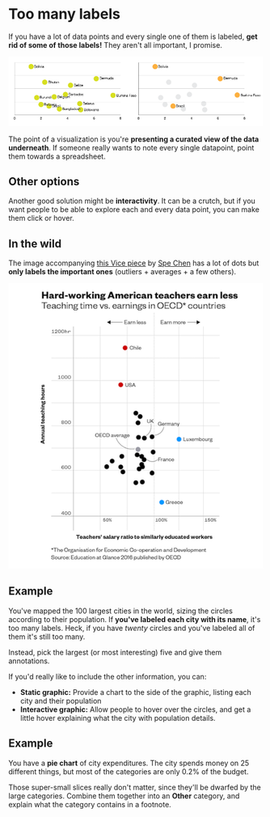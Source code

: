 # Too many labels

If you have a lot of data points and every single one of them is labeled, **get rid of some of those labels!** They aren't all important, I promise.

![](assets/ai-too-many-labels.png)

The point of a visualization is you're **presenting a curated view of the data underneath**. If someone really wants to note every single datapoint, point them towards a spreadsheet.

## Other options

Another good solution might be **interactivity**. It can be a crutch, but if you want people to be able to explore each and every data point, you can make them click or hover.

## In the wild
  
The image accompanying [this Vice piece](https://news.vice.com/story/american-educators-teach-longer-for-less-pay-than-their-foreign-peers) by [Spe Chen](http://spepechen.github.io/) has a lot of dots but **only labels the important ones** (outliers + averages + a few others).

![](assets/teacher-pay-1.png)

## Example

You've mapped the 100 largest cities in the world, sizing the circles according to their population. If **you've labeled each city with its name**, it's too many labels. Heck, if you have *twenty* circles and you've labeled all of them it's still too many.

Instead, pick the largest (or most interesting) five and give them annotations.

If you'd really like to include the other information, you can:

  * **Static graphic:** Provide a chart to the side of the graphic, listing each city and their population
  * **Interactive graphic:** Allow people to hover over the circles, and get a little hover explaining what the city with population details.

## Example

You have a **pie chart** of city expenditures. The city spends money on 25 different things, but most of the categories are only 0.2% of the budget.

Those super-small slices really don't matter, since they'll be dwarfed by the large categories. Combine them together into an **Other** category, and explain what the category contains in a footnote.
